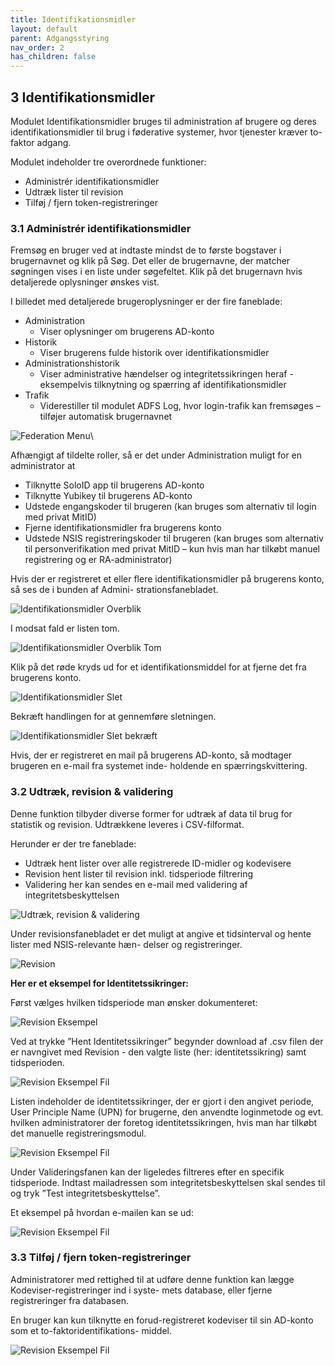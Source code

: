 ```yaml
---
title: Identifikationsmidler
layout: default
parent: Adgangsstyring
nav_order: 2
has_children: false
---
```


## 3 Identifikationsmidler

Modulet Identifikationsmidler bruges til administration af brugere og deres identifikationsmidler til brug i
føderative systemer, hvor tjenester kræver to-faktor adgang.

Modulet indeholder tre overordnede funktioner:


* Administrér identifikationsmidler
* Udtræk lister til revision
* Tilføj / fjern token-registreringer

### 3.1 Administrér identifikationsmidler

Fremsøg en bruger ved at indtaste mindst de to første bogstaver i brugernavnet og klik på Søg.
Det eller de brugernavne, der matcher søgningen vises i en liste under søgefeltet.
Klik på det brugernavn hvis detaljerede oplysninger ønskes vist.

I billedet med detaljerede brugeroplysninger er der fire faneblade:

* Administration
   * Viser oplysninger om brugerens AD-konto
* Historik
   * Viser brugerens fulde historik over identifikationsmidler
* Administrationshistorik
   * Viser administrative hændelser og integritetssikringen heraf - eksempelvis tilknytning og spærring af identifikationsmidler
* Trafik
   * Viderestiller til modulet ADFS Log, hvor login-trafik kan
     fremsøges – tilføjer automatisk brugernavnet

![Federation Menu](Billedmateriale\Identifikationsmiddeladministration.png)\

Afhængigt af tildelte roller, så er det under Administration muligt for en administrator at

* Tilknytte SoloID app til brugerens AD-konto
* Tilknytte Yubikey til brugerens AD-konto
* Udstede engangskoder til brugeren (kan bruges som alternativ til login med privat MitID)
* Fjerne identifikationsmidler fra brugerens konto
* Udstede NSIS registreringskoder til brugeren (kan bruges som alternativ til personverifikation med privat MitID – kun hvis man har tilkøbt manuel registrering og er RA-administrator)

Hvis der er registreret et eller flere identifikationsmidler på brugerens konto, så ses de i bunden af Admini-
strationsfanebladet.

![Identifikationsmidler Overblik](Billedmateriale\IdentifikationsmidlerOverblik.png)

I modsat fald er listen tom.

![Identifikationsmidler Overblik Tom](Billedmateriale\IdentifikationsmidlerOverblikTom.png)

Klik på det røde kryds ud for et identifikationsmiddel for at fjerne det fra brugerens konto.

![Identifikationsmidler Slet](Billedmateriale\IdentifikationsmidlerOverblikSlet.png)

Bekræft handlingen for at gennemføre sletningen.

![Identifikationsmidler Slet bekræft](Billedmateriale\IdentifikationsmidlerOverblikSlet2.png)

Hvis, der er registreret en mail på brugerens AD-konto, så modtager brugeren en e-mail fra systemet inde-
holdende en spærringskvittering.

### 3.2 Udtræk, revision & validering

Denne funktion tilbyder diverse former for udtræk af data til brug for statistik og revision. Udtrækkene leveres i CSV-filformat.

Herunder er der tre faneblade:

* Udtræk hent lister over alle registrerede ID-midler og kodevisere
* Revision hent lister til revision inkl. tidsperiode filtrering
* Validering her kan sendes en e-mail med validering af integritetsbeskyttelsen

![Udtræk, revision & validering](Billedmateriale\UdtrækRevisionValidering.png)

Under revisionsfanebladet er det muligt at angive et tidsinterval og hente lister med NSIS-relevante hæn-
delser og registreringer.

![Revision](Billedmateriale\Revision.png)

**Her er et eksempel for Identitetssikringer:**

Først vælges hvilken tidsperiode man ønsker dokumenteret:

![Revision Eksempel](Billedmateriale\RevisionEksempel.png)

Ved at trykke ”Hent Identitetssikringer” begynder download af .csv filen der er navngivet med Revision -
den valgte liste (her: identitetssikring) samt tidsperioden.

![Revision Eksempel Fil](Billedmateriale\RevisionEksempelFil.png)

Listen indeholder de identitetssikringer, der er gjort i den angivet periode, User Principle Name (UPN) for
brugerne, den anvendte loginmetode og evt. hvilken administratorer der foretog identitetssikringen, hvis
man har tilkøbt det manuelle registreringsmodul.

![Revision Eksempel Fil](Billedmateriale\RevisionEksempelFilIndhold.png)

Under Valideringsfanen kan der ligeledes filtreres efter en specifik tidsperiode. Indtast mailadressen som
integritetsbeskyttelsen skal sendes til og tryk ”Test integritetsbeskyttelse”.

Et eksempel på hvordan e-mailen kan se ud:

![Revision Eksempel Fil](Billedmateriale\RevisionEksempelMail.png)

### 3.3 Tilføj / fjern token-registreringer

Administratorer med rettighed til at udføre denne funktion kan lægge Kodeviser-registreringer ind i syste-
mets database, eller fjerne registreringer fra databasen.

En bruger kan kun tilknytte en forud-registreret kodeviser til sin AD-konto som et to-faktoridentifikations-
middel.

![Revision Eksempel Fil](Billedmateriale\KodeviserRegistrering.png)



